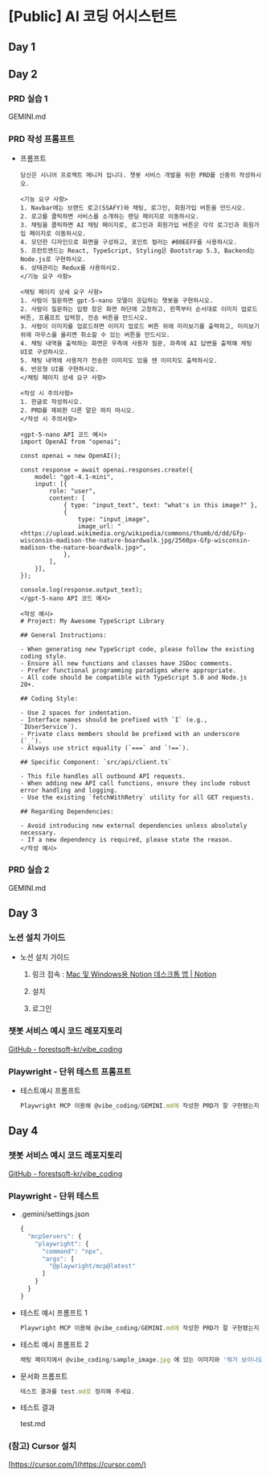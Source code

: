 # [Public] AI 코딩 어시스턴트

## Day 1

## Day 2

### PRD 실습 1

GEMINI.md

### PRD 작성 프롬프트

- 프롬프트
  
  ```
  당신은 시니어 프로젝트 메니저 입니다. 챗봇 서비스 개발을 위한 PRD를 신중히 작성하시오.
  
  <기능 요구 사항>
  1. Navbar에는 브랜드 로고(SSAFY)와 채팅, 로그인, 회원가입 버튼을 만드시오.
  2. 로고를 클릭하면 서비스를 소개하는 랜딩 페이지로 이동하시오. 
  3. 채팅을 클릭하면 AI 채팅 페이지로, 로그인과 회원가입 버튼은 각각 로그인과 회원가입 페이지로 이동하시오.
  4. 모던한 디자인으로 화면을 구성하고, 포인트 컬러는 #00EEFF를 사용하시오.
  5. 프런트엔드는 React, TypeScript, Styling은 Bootstrap 5.3, Backend는 Node.js로 구현하시오. 
  6. 상태관리는 Redux를 사용하시오.
  </기능 요구 사항>
  
  <채팅 페이지 상세 요구 사항>
  1. 사람이 질문하면 gpt-5-nano 모델이 응답하는 챗봇을 구현하시오.
  2. 사람이 질문하는 입령 창은 화면 하단에 고정하고, 왼쪽부터 순서대로 이미지 업로드 버튼, 프롬프트 입력창, 전송 버튼을 만드시오.
  3. 사람이 이미지를 업로드하면 이미지 업로드 버튼 위에 미리보기를 출력하고, 미리보기 위에 마우스를 올리면 취소할 수 있는 버튼을 만드시오.
  4. 채팅 내역을 출력하는 화면은 우측에 사용자 질문, 좌측에 AI 답변을 출력해 채팅 UI로 구성하시오.
  5. 채팅 내역에 사용자가 전송한 이미지도 있을 땐 이미지도 출력하시오.  
  6. 반응형 UI를 구현하시오. 
  </채팅 페이지 상세 요구 사항>
  
  <작성 시 주의사항>
  1. 한글로 작성하시오.
  2. PRD를 제외한 다른 말은 하지 마시오.
  </작성 시 주의사항>
  
  <gpt-5-nano API 코드 예시>
  import OpenAI from "openai";
  
  const openai = new OpenAI();
  
  const response = await openai.responses.create({
      model: "gpt-4.1-mini",
      input: [{
          role: "user",
          content: [
              { type: "input_text", text: "what's in this image?" },
              {
                  type: "input_image",
                  image_url: "<https://upload.wikimedia.org/wikipedia/commons/thumb/d/dd/Gfp-wisconsin-madison-the-nature-boardwalk.jpg/2560px-Gfp-wisconsin-madison-the-nature-boardwalk.jpg>",
              },
          ],
      }],
  });
  
  console.log(response.output_text);
  </gpt-5-nano API 코드 예시>
  
  <작성 예시>
  # Project: My Awesome TypeScript Library
  
  ## General Instructions:
  
  - When generating new TypeScript code, please follow the existing coding style.
  - Ensure all new functions and classes have JSDoc comments.
  - Prefer functional programming paradigms where appropriate.
  - All code should be compatible with TypeScript 5.0 and Node.js 20+.
  
  ## Coding Style:
  
  - Use 2 spaces for indentation.
  - Interface names should be prefixed with `I` (e.g., `IUserService`).
  - Private class members should be prefixed with an underscore (`_`).
  - Always use strict equality (`===` and `!==`).
  
  ## Specific Component: `src/api/client.ts`
  
  - This file handles all outbound API requests.
  - When adding new API call functions, ensure they include robust error handling and logging.
  - Use the existing `fetchWithRetry` utility for all GET requests.
  
  ## Regarding Dependencies:
  
  - Avoid introducing new external dependencies unless absolutely necessary.
  - If a new dependency is required, please state the reason.
  </작성 예시>
  ```

### PRD 실습 2

GEMINI.md

## Day 3

### 노션 설치 가이드

- 노션 설치 가이드
  
  1. 링크 접속 : [Mac 및 Windows용 Notion 데스크톱 앱 | Notion](https://www.notion.com/desktop)
  
  2. 설치
  
  3. 로그인

### 챗봇 서비스 예시 코드 레포지토리

[GitHub - forestsoft-kr/vibe_coding](https://github.com/forestsoft-kr/vibe_coding)

### Playwright - 단위 테스트 프롬프트

- 테스트예시 프롬프트
  
  ```jsx
  Playwright MCP 이용해 @vibe_coding/GEMINI.md에 작성한 PRD가 잘 구현됐는지 unit test 하세요.     <http://localhost:5173/를> 열고, 직접 버튼을 하나씩 클릭하고, 채팅도 입력하시오. (서버는 이미 켜져 있음.)
  ```

## Day 4

### 챗봇 서비스 예시 코드 레포지토리

[GitHub - forestsoft-kr/vibe_coding](https://github.com/forestsoft-kr/vibe_coding)

### Playwright - 단위 테스트

- .gemini/settings.json
  
  ```jsx
  {
    "mcpServers": {
      "playwright": {
        "command": "npx",
        "args": [
          "@playwright/mcp@latest"
        ]
      }
    }
  }
  ```

- 테스트 예시 프롬프트 1
  
  ```jsx
  Playwright MCP 이용해 @vibe_coding/GEMINI.md에 작성한 PRD가 잘 구현됐는지 unit test 하세요.     <http://localhost:5173/를> 열고, 직접 버튼을 하나씩 클릭하고, 채팅도 입력하시오. (서버는 이미 켜져 있음.)
  ```

- 테스트 예시 프롬프트 2
  
  ```jsx
  채팅 페이지에서 @vibe_coding/sample_image.jpg 에 있는 이미지와 '뭐가 보이나요'라는 텍스트도 입력해 테스트 하시오. 
  ```

- 문서화 프롬프트
  
  ```jsx
  테스트 결과를 test.md로 정리해 주세요.
  ```

- 테스트 결과
  
  test.md

### (참고) Cursor 설치

[https://cursor.com/](https://cursor.com/)
